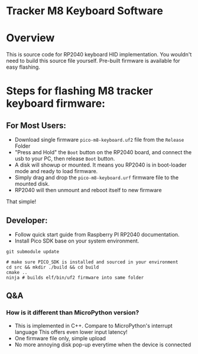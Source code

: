 # Tracker M8 Keyboard Software

# Overview
This is source code for RP2040 keyboard HID implementation. You wouldn't need to build this source file yourself. Pre-built firmware is available for easy flashing.


# Steps for flashing M8 tracker keyboard firmware:
## For Most Users:
- Download single firmware `pico-m8-keyboard.uf2` file from the `Release` Folder
- "Press and Hold" the `Boot` button on the RP2040 board, and connect the usb to your PC, then release `Boot` button.
- A disk will showup or mounted. It means you RP2040 is in boot-loader mode and ready to load firmware.
- Simply drag and drop the `pico-m8-keyboard.urf` firmware file to the mounted disk.
- RP2040 will then unmount and reboot itself to new firmware

That simple!


## Developer:
- Follow quick start guide from Raspberry PI RP2040 documentation. 
- Install Pico SDK base on your system environment.
  
```shell
git submodule update

# make sure PICO_SDK is installed and sourced in your environment
cd src && mkdir ./build && cd build
cmake ..
ninja # builds elf/bin/uf2 firmware into same folder
```


## Q&A
### How is it different than MicroPython version?
- This is implemented in C++. Compare to MicroPython's interrupt language This offers even lower input latency!
- One firmware file only, simple upload
- No more annoying disk pop-up everytime  when the device is connected 